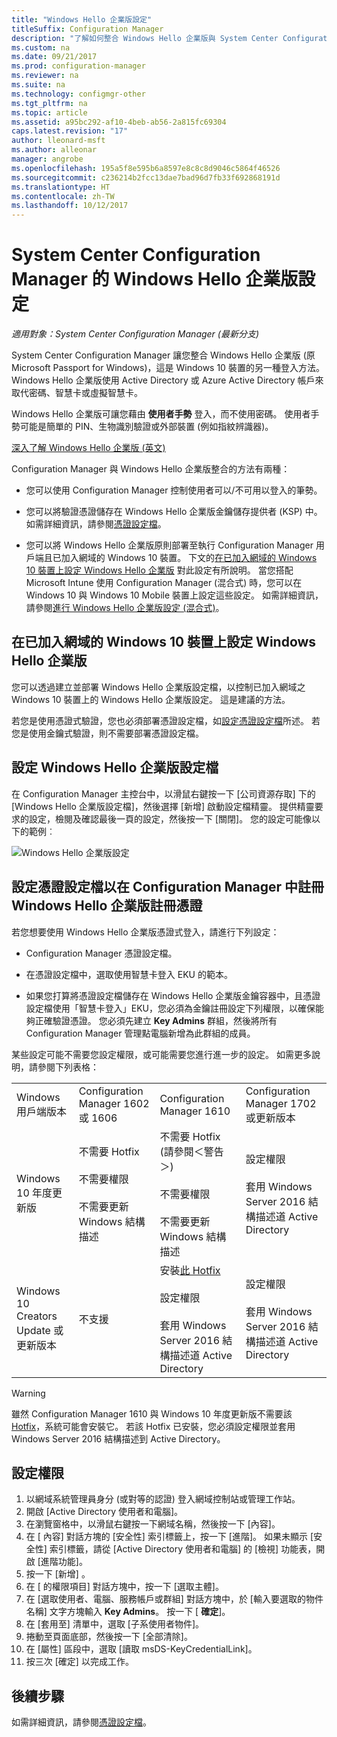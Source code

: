 ```yaml
---
title: "Windows Hello 企業版設定"
titleSuffix: Configuration Manager
description: "了解如何整合 Windows Hello 企業版與 System Center Configuration Manager。"
ms.custom: na
ms.date: 09/21/2017
ms.prod: configuration-manager
ms.reviewer: na
ms.suite: na
ms.technology: configmgr-other
ms.tgt_pltfrm: na
ms.topic: article
ms.assetid: a95bc292-af10-4beb-ab56-2a815fc69304
caps.latest.revision: "17"
author: lleonard-msft
ms.author: alleonar
manager: angrobe
ms.openlocfilehash: 195a5f8e595b6a8597e8c8c8d9046c5864f46526
ms.sourcegitcommit: c236214b2fcc13dae7bad96d7fb33f692868191d
ms.translationtype: HT
ms.contentlocale: zh-TW
ms.lasthandoff: 10/12/2017
---
```

# <a name="windows-hello-for-business-settings-in-system-center-configuration-manager"></a>System Center Configuration Manager 的 Windows Hello 企業版設定

*適用對象：System Center Configuration Manager (最新分支)*

System Center Configuration Manager 讓您整合 Windows Hello 企業版 (原 Microsoft Passport for Windows)，這是 Windows 10 裝置的另一種登入方法。 Windows Hello 企業版使用 Active Directory 或 Azure Active Directory 帳戶來取代密碼、智慧卡或虛擬智慧卡。  

Windows Hello 企業版可讓您藉由 **使用者手勢** 登入，而不使用密碼。 使用者手勢可能是簡單的 PIN、生物識別驗證或外部裝置 (例如指紋辨識器)。

[深入了解 Windows Hello 企業版 (英文)](https://docs.microsoft.com/windows/access-protection/hello-for-business/hello-identity-verification)

 Configuration Manager 與 Windows Hello 企業版整合的方法有兩種：  

-   您可以使用 Configuration Manager 控制使用者可以/不可用以登入的筆勢。  

-   您可以將驗證憑證儲存在 Windows Hello 企業版金鑰儲存提供者 (KSP) 中。 如需詳細資訊，請參閱[憑證設定檔](introduction-to-certificate-profiles.md)。  

- 您可以將 Windows Hello 企業版原則部署至執行 Configuration Manager 用戶端且已加入網域的 Windows 10 裝置。 下文的[在已加入網域的 Windows 10 裝置上設定 Windows Hello 企業版](#configure-windows-hello-for-business-on-domain-joined-windows-10-devices) 對此設定有所說明。 當您搭配 Microsoft Intune 使用 Configuration Manager (混合式) 時，您可以在 Windows 10 與 Windows 10 Mobile 裝置上設定這些設定。 如需詳細資訊，請參閱[進行 Windows Hello 企業版設定 (混合式)](../../mdm/deploy-use/windows-hello-for-business-settings.md)。

## <a name="configure-windows-hello-for-business-on-domain-joined-windows-10-devices"></a>在已加入網域的 Windows 10 裝置上設定 Windows Hello 企業版
您可以透過建立並部署 Windows Hello 企業版設定檔，以控制已加入網域之 Windows 10 裝置上的 Windows Hello 企業版設定。 這是建議的方法。


若您是使用憑證式驗證，您也必須部署憑證設定檔，如[設定憑證設定檔](#configure-a-certificate-profile)所述。 若您是使用金鑰式驗證，則不需要部署憑證設定檔。

## <a name="configure-a-windows-hello-for-business-profile"></a>設定 Windows Hello 企業版設定檔  

在 Configuration Manager 主控台中，以滑鼠右鍵按一下 [公司資源存取] 下的 [Windows Hello 企業版設定檔]，然後選擇 [新增] 啟動設定檔精靈。 提供精靈要求的設定，檢閱及確認最後一頁的設定，然後按一下 [關閉]。 您的設定可能像以下的範例︰  

![Windows Hello 企業版設定](../media/Hello-for-Business-settings.png)

## <a name="configure-a-certificate-profile-to-enroll-the-windows-hello-for-business-enrollment-certificate-in-configuration-manager"></a>設定憑證設定檔以在 Configuration Manager 中註冊 Windows Hello 企業版註冊憑證  
 若您想要使用 Windows Hello 企業版憑證式登入，請進行下列設定：  

-   Configuration Manager 憑證設定檔。  

-   在憑證設定檔中，選取使用智慧卡登入 EKU 的範本。  

-   如果您打算將憑證設定檔儲存在 Windows Hello 企業版金鑰容器中，且憑證設定檔使用「智慧卡登入」EKU，您必須為金鑰註冊設定下列權限，以確保能夠正確驗證憑證。
您必須先建立 **Key Admins** 群組，然後將所有Configuration Manager 管理點電腦新增為此群組的成員。

某些設定可能不需要您設定權限，或可能需要您進行進一步的設定。 如需更多說明，請參閱下列表格：

|||||
|-|-|-|-|
|Windows 用戶端版本|Configuration Manager 1602 或 1606|Configuration Manager 1610|Configuration Manager 1702 或更新版本|
|Windows 10 年度更新版|不需要 Hotfix<br><br>不需要權限<br><br>不需要更新 Windows 結構描述|不需要 Hotfix (請參閱＜警告＞)<br><br>不需要權限<br><br>不需要更新 Windows 結構描述|設定權限<br><br>套用 Windows Server 2016 結構描述道 Active Directory|
|Windows 10 Creators Update 或更新版本|不支援|安裝[此 Hotfix](https://support.microsoft.com/help/4010155/update-rollup-for-system-center-configuration-manager-current-branch-v)<br><br>設定權限<br><br>套用 Windows Server 2016 結構描述道 Active Directory|設定權限<br><br>套用 Windows Server 2016 結構描述道 Active Directory|

> [!WARNING]
> 雖然 Configuration Manager 1610 與 Windows 10 年度更新版不需要該 [Hotfix](https://support.microsoft.com/help/4010155/update-rollup-for-system-center-configuration-manager-current-branch-v)，系統可能會安裝它。  若該 Hotfix 已安裝，您必須設定權限並套用 Windows Server 2016 結構描述到 Active Directory。

## <a name="to-configure-permissions"></a>設定權限

1.  以網域系統管理員身分 (或對等的認證) 登入網域控制站或管理工作站。
2.  開啟 [Active Directory 使用者和電腦]。
3.  在瀏覽窗格中，以滑鼠右鍵按一下網域名稱，然後按一下 [內容]。
4.  在 [<domain name> 內容] 對話方塊的 [安全性] 索引標籤上，按一下 [進階]。 如果未顯示 [安全性] 索引標籤，請從 [Active Directory 使用者和電腦] 的 [檢視] 功能表，開啟 [進階功能]。
5.  按一下 [新增] 。
6.  在 [<domain name> 的權限項目] 對話方塊中，按一下 [選取主體]。
7.  在 [選取使用者、電腦、服務帳戶或群組] 對話方塊中，於 [輸入要選取的物件名稱] 文字方塊輸入 **Key Admins**。  按一下 [ **確定**]。
8.  在 [套用至] 清單中，選取 [子系使用者物件]。
9.  捲動至頁面底部，然後按一下 [全部清除]。
10. 在 [屬性] 區段中，選取 [讀取 msDS-KeyCredentialLink]。
11. 按三次 [確定] 以完成工作。


## <a name="next-steps"></a>後續步驟

如需詳細資訊，請參閱[憑證設定檔](introduction-to-certificate-profiles.md)。  




